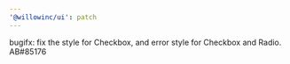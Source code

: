 ```yaml
---
'@willowinc/ui': patch
---
```


bugifx: fix the style for Checkbox, and error style for Checkbox and Radio. AB#85176
